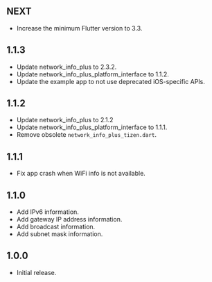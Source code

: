 ## NEXT

* Increase the minimum Flutter version to 3.3.

## 1.1.3

* Update network_info_plus to 2.3.2.
* Update network_info_plus_platform_interface to 1.1.2.
* Update the example app to not use deprecated iOS-specific APIs.

## 1.1.2

* Update network_info_plus to 2.1.2
* Update network_info_plus_platform_interface to 1.1.1.
* Remove obsolete `network_info_plus_tizen.dart`.

## 1.1.1

* Fix app crash when WiFi info is not available.

## 1.1.0

* Add IPv6 information.
* Add gateway IP address information.
* Add broadcast information.
* Add subnet mask information.

## 1.0.0

* Initial release.
